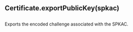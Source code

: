## Certificate.exportPublicKey(spkac)

## 

Exports the encoded challenge associated with the SPKAC.